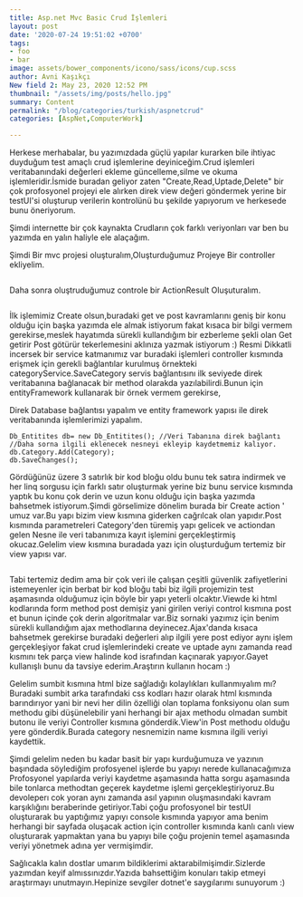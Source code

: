 ```yaml
---
title: Asp.net Mvc Basic Crud İşlemleri
layout: post
date: '2020-07-24 19:51:02 +0700'
tags:
- foo
- bar
image: assets/bower_components/icono/sass/icons/cup.scss
author: Avni Kaşıkçı
New field 2: May 23, 2020 12:52 PM
thumbnail: "/assets/img/posts/hello.jpg"
summary: Content
permalink: "/blog/categories/turkish/aspnetcrud"
categories: [AspNet,ComputerWork]

---
```


<p>Herkese merhabalar, bu yazımızdada güçlü yapılar kurarken bile ihtiyac duyduğum test amaçlı crud işlemlerine deyiniceğim.Crud işlemleri veritabanındaki değerleri ekleme güncelleme,silme ve okuma işlemleridir.İsmide buradan geliyor zaten "Create,Read,Uptade,Delete" bir çok profosyonel projeyi ele alırken direk view değeri göndermek yerine bir testUI'si oluşturup verilerin kontrolünü bu şekilde yapıyorum ve herkesede bunu öneriyorum.</p>

<p>Şimdi internette bir çok kaynakta Crudların çok farklı veriyonları var ben bu yazımda en yalın haliyle ele alaçağım.</p>
<p>Şimdi Bir mvc projesi oluşturalım,Oluşturduğumuz Projeye Bir controller ekliyelim.</p>

<figure class="wp-block-image size-large"><img src="https://canisikilanmuhendis.files.wordpress.com/2020/07/image.png?w=1024" alt="" class="wp-image-139"/></figure>

<p>Daha sonra oluştruduğumuz controle bir ActionResult Oluşuturalım.</p>

<figure class="wp-block-image size-large"><img src="https://canisikilanmuhendis.files.wordpress.com/2020/07/image-1.png?w=499" alt="" class="wp-image-140"/></figure>


<p>İlk işlemimiz Create olsun,buradaki get ve post kavramlarını geniş bir konu olduğu için başka yazımda ele almak istiyorum fakat kısaca bir bilgi vermem gerekirse,meslek hayatımda sürekli kullandığım bir ezberleme şekli olan Get getirir Post götürür tekerlemesini aklınıza yazmak istiyorum :) Resmi Dikkatli incersek bir service katmanımız var buradaki işlemleri controller kısmında erişmek için gerekli bağlantılar kurulmuş örnekteki categoryService.SaveCategory servis bağlantısını ilk seviyede direk veritabanına bağlanacak bir method olarakda yazılabilirdi.Bunun için entityFramework kullanarak bir örnek vermem gerekirse,</p>

<p>Direk Database bağlantısı yapalım ve entity framework yapısı ile direk veritabanında işlemlerimizi yapalım.</p>


<p><code>Db_Entitites db= new Db_Entitites(); //Veri Tabanına direk bağlantı<br>//Daha sorna ilgili eklenecek nesneyi ekleyip kaydetmemiz kalıyor.<br>db.Category.Add(Category);<br>db.SaveChanges();</code></p>


<p>Gördüğünüz üzere 3 satırlık bir kod bloğu oldu bunu tek satıra indirmek ve her linq sorgusu için farklı satır oluşturmak yerine biz bunu service kısmında yaptık bu konu çok derin ve uzun konu olduğu için başka yazımda bahsetmek istiyorum.Şimdi görselimize dönelim burada bir Create action ' umuz var.Bu yapı bizim view kısmına giderken cağrılcak olan yapıdır.Post kısmında parametreleri Category'den türemiş yapı gelicek ve actiondan gelen Nesne ile veri tabanımıza kayıt işlemini gerçekleştirmiş okucaz.Gelelim view kısmına buradada yazı için oluşturduğum tertemiz bir view yapısı var.</p>


<figure class="wp-block-image size-large"><img src="https://canisikilanmuhendis.files.wordpress.com/2020/07/image-2.png?w=436" alt="" class="wp-image-141"/></figure>


<p>Tabi tertemiz dedim ama bir çok veri ile çalışan çeşitli güvenlik zafiyetlerini istemeyenler için berbat bir kod bloğu tabi biz ilgili projemizin test aşamasında olduğumuz için böyle bir yapı yeterli olcaktır.Viewde ki html kodlarında form method post demişiz yani girilen veriyi control kısmına post et bunun içinde çok derin algoritmalar var.Biz sornaki yazımız için benim sürekli kullandığım ajax methodlarına deyinecez.Ajax'danda kısaca bahsetmek gerekirse buradaki değerleri alıp ilgili yere post ediyor aynı işlem gerçekleşiyor fakat crud işlemlerindeki create ve uptade aynı zamanda read kısmını tek parça view halinde kod israfından kaçınarak yapıyor.Gayet kullanışlı bunu da tavsiye ederim.Araştırın kullanın hocam :)</p>


<p>Gelelim sumbit kısmına html bize sağladığı kolaylıkları kullanmıyalım mı? Buradaki sumbit arka tarafındaki css kodları hazır olarak html kısmında barındırıyor yani bir nevi her dilin özelliği olan toplama fonksiyonu olan sum methodu gibi düşünelebilir yani herhangi bir ajax methodu olmadan sumbit butonu ile veriyi Controller kısmına gönderdik.View'in Post methodu olduğu yere gönderdik.Burada category nesnemizin name kısmına ilgili veriyi kaydettik.</p>


<p>Şimdi gelelim neden bu kadar basit bir yapı kurduğumuza ve yazının başındada söylediğim profosyenel işlerde bu yapıyı nerede kullanacağımıza Profosyonel yapılarda veriyi kaydetme aşamasında hatta sorgu aşamasında bile tonlarca methodtan geçerek kaydetme işlemi gerçekleştiriyoruz.Bu devoleperı cok yoran aynı zamanda asıl yapının oluşmasındaki kavram karşıklığını beraberinde getiriyor.Tabi çoğu profosyonel bir testUI oluşturarak bu yaptığımız yapıyı console kısmında yapıyor ama benim herhangi bir sayfada oluşacak action için controller kısmında kanlı canlı view oluşturarak yapmaktan yana bu yapıyı bile çoğu projenin temel aşamasında veriyi yönetmek adına yer vermişimdir.</p>


<p>Sağlıcakla kalın dostlar umarım bildiklerimi aktarabilmişimdir.Sizlerde yazımdan keyif almıssınızdır.Yazıda bahsettiğim konuları takip etmeyi araştırmayı unutmayın.Hepinize sevgiler dotnet'e saygılarımı sunuyorum :)</p>
